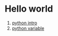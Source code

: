 # Hello world

1. [python intro](https://github.com/codesafin/blog-test/edit/master/index.md)
2. [python variable](https://github.com/codesafin/blog-test/edit/master/index.md)
